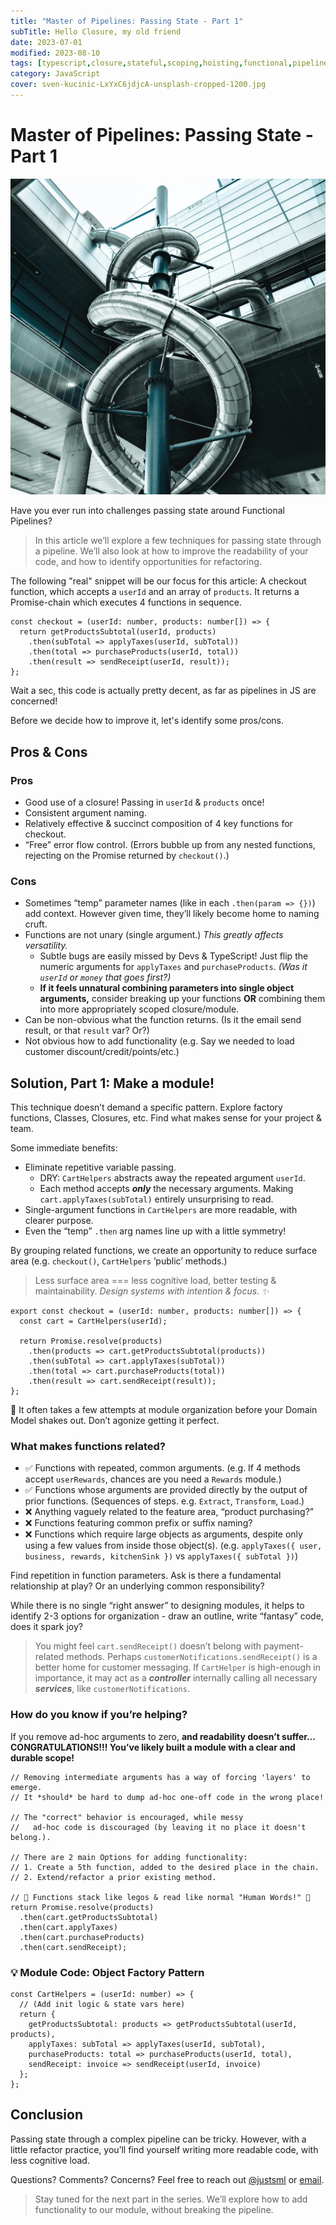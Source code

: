 ```yaml
---
title: "Master of Pipelines: Passing State - Part 1"
subTitle: Hello Closure, my old friend
date: 2023-07-01
modified: 2023-08-10
tags: [typescript,closure,stateful,scoping,hoisting,functional,pipeline]
category: JavaScript
cover: sven-kucinic-LxYxC6jdjcA-unsplash-cropped-1200.jpg
---
```


# Master of Pipelines: Passing State - Part 1

![credit: sven-kucinic-LxYxC6jdjcA-unsplash-cropped-1200.jpg](sven-kucinic-LxYxC6jdjcA-unsplash-cropped-1200.jpg)

Have you ever run into challenges passing state around Functional Pipelines?

> In this article we’ll explore a few techniques for passing state through a pipeline. We’ll also look at how to improve the readability of your code, and how to identify opportunities for refactoring.

The following "real" snippet will be our focus for this article: A checkout function, which accepts a `userId` and an array of `products`. It returns a Promise-chain which executes 4 functions in sequence.

```tsx
const checkout = (userId: number, products: number[]) => {
  return getProductsSubtotal(userId, products)
    .then(subTotal => applyTaxes(userId, subTotal))
    .then(total => purchaseProducts(userId, total))
    .then(result => sendReceipt(userId, result));
};
```

Wait a sec, this code is actually pretty decent, as far as pipelines in JS are concerned!

Before we decide how to improve it, let's identify some pros/cons.

## Pros & Cons

### Pros

- Good use of a closure! Passing in `userId` & `products` once!
- Consistent argument naming.
- Relatively effective & succinct composition of 4 key functions for checkout.
- “Free” error flow control. (Errors bubble up from any nested functions, rejecting on the Promise returned by `checkout()`.)

### Cons

- Sometimes “temp” parameter names (like in each `.then(param => {})`) add context. However given time, they’ll likely become home to naming cruft.
- Functions are not unary (single argument.) _This greatly affects versatility._
  - Subtle bugs are easily missed by Devs & TypeScript! Just flip the numeric arguments for `applyTaxes` and `purchaseProducts`. _(Was it `userId` or `money` that goes first?)_
  - **If it feels unnatural combining parameters into single object arguments,** consider breaking up your functions **OR** combining them into more appropriately scoped closure/module.
- Can be non-obvious what the function returns. (Is it the email send result, or that `result` var? Or?)
- Not obvious how to add functionality (e.g. Say we needed to load customer discount/credit/points/etc.)

## Solution, Part 1: Make a module!

This technique doesn’t demand a specific pattern. Explore factory functions, Classes, Closures, etc. Find what makes sense for your project & team.

Some immediate benefits:

- Eliminate repetitive variable passing.
  - DRY: `CartHelpers` abstracts away the repeated argument `userId`.
  - Each method accepts **_only_** the necessary arguments. Making `cart.applyTaxes(subTotal)` entirely unsurprising to read.
- Single-argument functions in `CartHelpers` are more readable, with clearer purpose.
- Even the “temp” `.then` arg names line up with a little symmetry!

By grouping related functions, we create an opportunity to reduce surface area (e.g. `checkout()`, `CartHelpers` ’public’ methods.)

> Less surface area === less cognitive load, better testing & maintainability.
> _Design systems with intention & focus. ✨_

```tsx
export const checkout = (userId: number, products: number[]) => {
  const cart = CartHelpers(userId);

  return Promise.resolve(products)
    .then(products => cart.getProductsSubtotal(products))
    .then(subTotal => cart.applyTaxes(subTotal))
    .then(total => cart.purchaseProducts(total))
    .then(result => cart.sendReceipt(result));
};
```

<aside>
📌 It often takes a few attempts at module organization before your Domain Model shakes out. Don’t agonize getting it perfect.

</aside>

### What makes functions related?

- ✅ Functions with repeated, common arguments. (e.g. If 4 methods accept `userRewards`, chances are you need a `Rewards` module.)
- ✅ Functions whose arguments are provided directly by the output of prior functions. (Sequences of steps. e.g. `Extract`, `Transform`, `Load`.)
- ❌ Anything vaguely related to the feature area, “product purchasing?”
- ❌ Functions featuring common prefix or suffix naming?
- ❌ Functions which require large objects as arguments, despite only using a few values from inside those object(s). (e.g. `applyTaxes({ user, business, rewards, kitchenSink })` vs `applyTaxes({ subTotal })`)

Find repetition in function parameters. Ask is there a fundamental relationship at play? Or an underlying common responsibility?

While there is no single “right answer” to designing modules, it helps to identify 2-3 options for organization - draw an outline, write “fantasy” code, does it spark joy?

> You might feel `cart.sendReceipt()` doesn’t belong with payment-related methods. Perhaps `customerNotifications.sendReceipt()` is a better home for customer messaging. If `CartHelper` is high-enough in importance, it may act as a **_controller_** internally calling all necessary **_services_**, like `customerNotifications`.

### How do you know if you’re helping?

If you remove ad-hoc arguments to zero, **and readability doesn’t suffer… CONGRATULATIONS!!! You’ve likely built a module with a clear and durable scope!**

```tsx
// Removing intermediate arguments has a way of forcing 'layers' to emerge.
// It *should* be hard to dump ad-hoc one-off code in the wrong place!

// The "correct" behavior is encouraged, while messy
//   ad-hoc code is discouraged (by leaving it no place it doesn't belong.).

// There are 2 main Options for adding functionality:
// 1. Create a 5th function, added to the desired place in the chain.
// 2. Extend/refactor a prior existing method.

// 🌈 Functions stack like legos & read like normal "Human Words!" 💅
return Promise.resolve(products)
  .then(cart.getProductsSubtotal)
  .then(cart.applyTaxes)
  .then(cart.purchaseProducts)
  .then(cart.sendReceipt);
```

### 💡 Module Code: Object Factory Pattern

```tsx
const CartHelpers = (userId: number) => {
  // (Add init logic & state vars here)
  return {
    getProductsSubtotal: products => getProductsSubtotal(userId, products),
    applyTaxes: subTotal => applyTaxes(userId, subTotal),
    purchaseProducts: total => purchaseProducts(userId, total),
    sendReceipt: invoice => sendReceipt(userId, invoice)
  };
};
```

## Conclusion

Passing state through a complex pipeline can be tricky. However, with a little refactor practice, you’ll find yourself writing more readable code, with less cognitive load.

Questions? Comments? Concerns? Feel free to reach out [@justsml](https://twitter.com/justsml) or [email](mailto:dan@danlevy.net).

> Stay tuned for the next part in the series. We’ll explore how to add functionality to our module, without breaking the pipeline.
